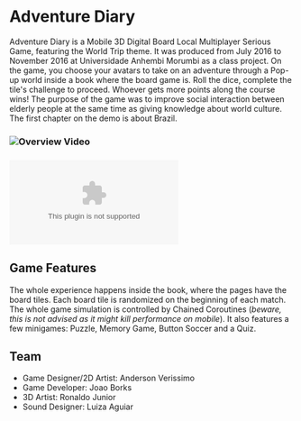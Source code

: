 # Adventure Diary
Adventure Diary is a Mobile 3D Digital Board Local Multiplayer Serious Game, featuring the World Trip theme. It was produced from July 2016 to November 2016 at Universidade Anhembi Morumbi as a class project. On the game, you choose your avatars to take on an adventure through a Pop-up world inside a book where the board game is. Roll the dice, complete the tile's challenge to proceed. Whoever gets more points along the course wins! The purpose of the game was to improve social interaction between elderly people at the same time as giving knowledge about world culture. The first chapter on the demo is about Brazil.

### ![Overview Video](https://youtu.be/jm2NsgE2Ii8)
### ![Download](https://github.com/emperiumgs/adventure-diary/releases/download/v1.0.0/AdventureDiary.zip)

## Game Features

The whole experience happens inside the book, where the pages have the board tiles. Each board tile is randomized on the beginning of each match. The whole game simulation is controlled by Chained Coroutines (*beware, this is not advised as it might kill performance on mobile*). It also features a few minigames: Puzzle, Memory Game, Button Soccer and a Quiz.

## Team

- Game Designer/2D Artist: Anderson Verissimo
- Game Developer: Joao Borks
- 3D Artist: Ronaldo Junior
- Sound Designer: Luiza Aguiar
